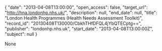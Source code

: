 {
  "date": "2013-04-08T13:00:00", 
  "open_access": false, 
  "target_url": "http://hna.londonhp.nhs.uk/", 
  "description": null, 
  "end_date": null, 
  "title": "London Health Programmes (Health Needs Assessment Toolkit)", 
  "record_id": "20130408T130000/CbkhTHfDFQL4jYbQTECptg==", 
  "publisher": "londonhp.nhs.uk", 
  "start_date": "2013-04-08T13:00:00Z", 
  "subject": null
}

None